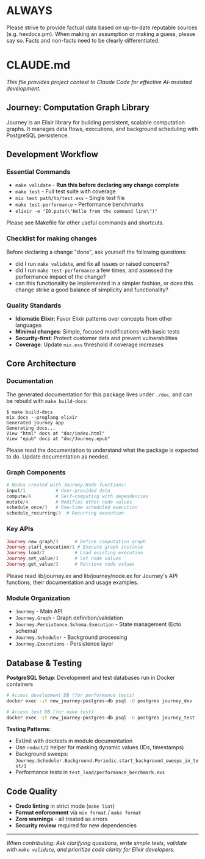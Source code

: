# ALWAYS

Please strive to provide factual data based on up-to-date reputable sources (e.g. hexdocs.pm). When making an assumption or making a guess, please say so. Facts and non-facts need to be clearly differentiated.

# CLAUDE.md

*This file provides project context to Claude Code for effective AI-assisted development.*

## Journey: Computation Graph Library

Journey is an Elixir library for building persistent, scalable computation graphs. It manages data flows, executions, and background scheduling with PostgreSQL persistence.

## Development Workflow

### Essential Commands
- `make validate` - **Run this before declaring any change complete**
- `make test` - Full test suite with coverage
- `mix test path/to/test.exs` - Single test file
- `make test-performance` - Performance benchmarks 
- `elixir -e "IO.puts(\"Hello from the command line\")"`

Please see Makefile for other useful commands and shortcuts.

### Checklist for making changes

Before declaring a change "done", ask yourself the following questions:
- did I run `make validate`, and fix all issues or raised concerns?
- did I run `make test-performance` a few times, and assessed the performance impact of the change?
- can this functionality be implemented in a simpler fashion, or does this change strike a good balance of simplicity and functionality?
 

### Quality Standards
- **Idiomatic Elixir**: Favor Elixir patterns over concepts from other languages
- **Minimal changes**: Simple, focused modifications with basic tests
- **Security-first**: Protect customer data and prevent vulnerabilities
- **Coverage**: Update `mix.exs` threshold if coverage increases

## Core Architecture

### Documentation

The generated documentation for this package lives under `./doc`, and can be rebuild with `make build-docs`:
```
$ make build-docs
mix docs --proglang elixir
Generated journey app
Generating docs...
View "html" docs at "doc/index.html"
View "epub" docs at "doc/Journey.epub"
```

Please read the documentation to understand what the package is expected to do. Update documentation as needed.


### Graph Components
```elixir
# Nodes created with Journey.Node functions:
input/1           # User-provided data
compute/4         # Self-computing with dependencies  
mutate/4          # Modifies other node values
schedule_once/3   # One-time scheduled execution
schedule_recurring/3  # Recurring execution
```

### Key APIs
```elixir
Journey.new_graph/3      # Define computation graph
Journey.start_execution/1 # Execute graph instance
Journey.load/2           # Load existing execution
Journey.set_value/3      # Set node values
Journey.get_value/3      # Retrieve node values
```

Please read lib/journey.ex and lib/journey/node.ex for Journey's API functions, their documentation and usage examples.

### Module Organization
- `Journey` - Main API
- `Journey.Graph` - Graph definition/validation
- `Journey.Persistence.Schema.Execution` - State management (Ecto schema)
- `Journey.Scheduler` - Background processing
- `Journey.Executions` - Persistence layer

## Database & Testing

**PostgreSQL Setup**: Development and test databases run in Docker containers
```bash
# Access development DB (for performance tests)
docker exec -it new_journey-postgres-db psql -U postgres journey_dev

# Access test DB (for make test)  
docker exec -it new_journey-postgres-db psql -U postgres journey_test
```

**Testing Patterns**:
- ExUnit with doctests in module documentation
- Use `redact/2` helper for masking dynamic values (IDs, timestamps)
- Background sweeps: `Journey.Scheduler.Background.Periodic.start_background_sweeps_in_test/1`
- Performance tests in `test_load/performance_benchmark.exs`

## Code Quality

- **Credo linting** in strict mode (`make lint`)
- **Format enforcement** via `mix format` / `make format`
- **Zero warnings** - all treated as errors
- **Security review** required for new dependencies

---

*When contributing: Ask clarifying questions, write simple tests, validate with `make validate`, and prioritize code clarity for Elixir developers.*
